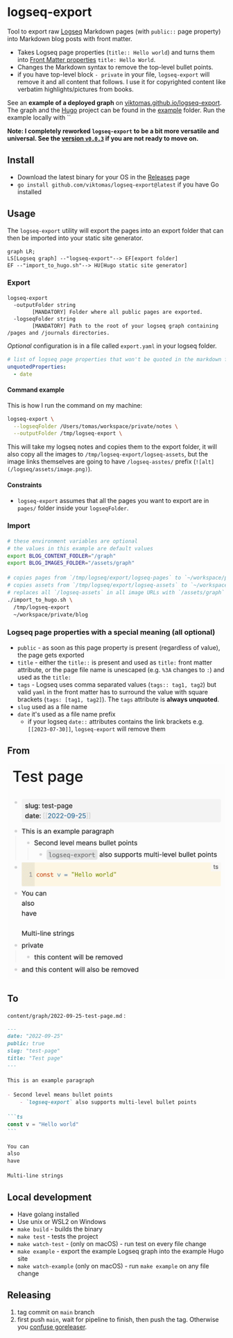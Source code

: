 # logseq-export

Tool to export raw [Logseq](https://github.com/logseq/logseq) Markdown pages (with `public::` page property) into Markdown blog posts with front matter.

- Takes Logseq page properties (`title:: Hello world`) and turns them into [Front Matter properties](https://gohugo.io/content-management/front-matter/) `title: Hello World`.
- Changes the Markdown syntax to remove the top-level bullet points.
- if you have top-level block `- private` in your file, `logseq-export` will remove it and all content that follows. I use it for copyrighted content like verbatim highlights/pictures from books.

See an **example of a deployed graph** on [viktomas.github.io/logseq-export](https://viktomas.github.io/logseq-export/). The graph and the [Hugo](https://gohugo.io/) project can be found in the [example](/example/) folder. Run the example locally with ``

**Note: I completely reworked `logseq-export` to be a bit more versatile and universal. See the [version `v0.0.3`](https://github.com/viktomas/logseq-export/tree/v0.0.3) if you are not ready to move on.**

## Install

- Download the latest binary for your OS in the [Releases](https://github.com/viktomas/logseq-export/releases) page
- `go install github.com/viktomas/logseq-export@latest` if you have Go installed

## Usage

The `logseq-export` utility will export the pages into an export folder that can then be imported into your static site generator.

```mermaid
graph LR;
LS[Logseq graph] --"logseq-export"--> EF[export folder]
EF --"import_to_hugo.sh"--> HU[Hugo static site generator]
```

### Export

```
logseq-export
  -outputFolder string
        [MANDATORY] Folder where all public pages are exported.
  -logseqFolder string
        [MANDATORY] Path to the root of your logseq graph containing /pages and /journals directories.
```

*Optional* configuration is in a file called `export.yaml` in your logseq folder.

```yml
# list of logseq page properties that won't be quoted in the markdown front matter
unquotedProperties:
  - date
```

#### Command example

This is how I run the command on my machine:

```sh
logseq-export \
  --logseqFolder /Users/tomas/workspace/private/notes \
  --outputFolder /tmp/logseq-export \
```

This will take my logseq notes and copies them to the export folder, it will also copy all the images to `/tmp/logseq-export/logseq-assets`, but the image links themselves are going to have `/logseq-asstes/` prefix (`![alt](/logseq/assets/image.png)`).

#### Constraints

- `logseq-export` assumes that all the pages you want to export are in `pages/` folder inside your `logseqFolder`.


### Import

```sh
# these environment variables are optional
# the values in this example are default values
export BLOG_CONTENT_FODLER="/graph"
export BLOG_IMAGES_FOLDER="/assets/graph"

# copies pages from `/tmp/logseq/export/logseq-pages` to `~/workspace/private/blog/content/graph`
# copies assets from `/tmp/logseq/export/logseq-assets` to `~/workspace/private/blog/static/assets/graph`
# replaces all `/logseq-assets` in all image URLs with `/assets/graph`
./import_to_hugo.sh \
  /tmp/logseq-export
  ~/workspace/private/blog
```

### Logseq page properties with a special meaning (all optional)

- `public` - as soon as this page property is present (regardless of value), the page gets exported
- `title` - either the `title::` is present and used as `title:` front matter attribute, or the page file name is unescaped (e.g. `%3A` changes to `:`) and used as the `title:`
- `tags` - Logseq uses comma separated values (`tags:: tag1, tag2`) but valid `yaml` in the front matter has to surround the value with square brackets (`tags: [tag1, tag2]`). The `tags` attribute is **always unquoted**.
- `slug` used as a file name
- `date` it's used as a file name prefix
  - if your logseq `date::` attributes contains the link brackets e.g. `[[2023-07-30]]`, `logseq-export` will remove them

## From

![logseq test page](./docs/assets/logseq-teset-page-2.png)

## To

`content/graph/2022-09-25-test-page.md` :

~~~md
---
date: "2022-09-25"
public: true
slug: "test-page"
title: "Test page"
---

This is an example paragraph

- Second level means bullet points
	- `logseq-export` also supports multi-level bullet points

```ts
const v = "Hello world"
```

You can
also
have

Multi-line strings
~~~

## Local development

- Have golang installed
- Use unix or WSL2 on Windows
- `make build` - builds the binary
- `make test` - tests the project
- `make watch-test` - (only on macOS) - run test on every file change
- `make example` - export the example Logseq graph into the example Hugo site
- `make watch-example` (only on macOS) - run `make example` on any file change

## Releasing

1. tag commit on `main` branch
2. first push `main`, wait for pipeline to finish, then push the tag. Otherwise you [confuse goreleaser](https://blog.viktomas.com/graph/goreleaser-already-exists-error/).
